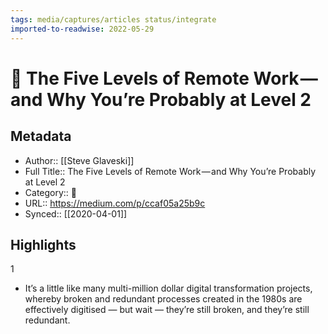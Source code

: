 ```yaml
---
tags: media/captures/articles status/integrate
imported-to-readwise: 2022-05-29
---
```

# 📰 The Five Levels of Remote Work — and Why You’re Probably at Level 2

## Metadata
- Author:: [[Steve Glaveski]]
- Full Title:: The Five Levels of Remote Work — and Why You’re Probably at Level 2
- Category:: 📰
- URL:: https://medium.com/p/ccaf05a25b9c
- Synced:: [[2020-04-01]]

## Highlights
1
- It’s a little like many multi-million dollar digital transformation projects, whereby broken and redundant processes created in the 1980s are effectively digitised — but wait — they’re still broken, and they’re still redundant.
